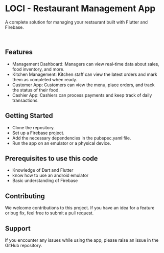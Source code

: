 # LOCI - Restaurant Management App

A complete solution for managing your restaurant built with Flutter and Firebase.

<br />

## Features

- Management Dashboard: Managers can view real-time data about sales, food inventory, and more.
- Kitchen Management: Kitchen staff can view the latest orders and mark them as completed when ready.
- Customer App: Customers can view the menu, place orders, and track the status of their food.
- Cashier App: Cashiers can process payments and keep track of daily transactions.
## Getting Started

- Clone the repository.
- Set up a Firebase project.
- Add the necessary dependencies in the pubspec.yaml file.
- Run the app on an emulator or a physical device.
## Prerequisites to use this code

- Knowledge of Dart and Flutter
- know how to use an android emulator
- Basic understanding of Firebase
## Contributing

We welcome contributions to this project. If you have an idea for a feature or bug fix, feel free to submit a pull request.
## Support

If you encounter any issues while using the app, please raise an issue in the GitHub repository.
